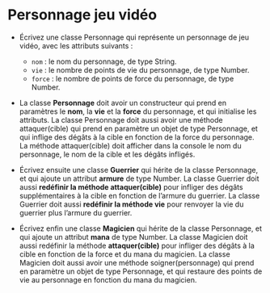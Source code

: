 # Personnage jeu vidéo

- Écrivez une classe Personnage qui représente un personnage de jeu vidéo, avec les attributs suivants :

  - `nom` : le nom du personnage, de type String.
  - `vie` : le nombre de points de vie du personnage, de type Number.
  - `force` : le nombre de points de force du personnage, de type Number.

- La classe **Personnage** doit avoir un constructeur qui prend en paramètres le **nom**, la **vie** et la **force** du personnage, et qui initialise les attributs. La classe Personnage doit aussi avoir une méthode attaquer(cible) qui prend en paramètre un objet de type Personnage, et qui inflige des dégâts à la cible en fonction de la force du personnage. La méthode attaquer(cible) doit afficher dans la console le nom du personnage, le nom de la cible et les dégâts infligés.

- Écrivez ensuite une classe **Guerrier** qui hérite de la classe Personnage, et qui ajoute un attribut **armure** de type Number. La classe Guerrier doit aussi **redéfinir la méthode attaquer(cible)** pour infliger des dégâts supplémentaires à la cible en fonction de l’armure du guerrier. La classe Guerrier doit aussi **redéfinir la méthode vie** pour renvoyer la vie du guerrier plus l’armure du guerrier.

- Écrivez enfin une classe **Magicien** qui hérite de la classe Personnage, et qui ajoute un attribut **mana** de type Number. La classe Magicien doit aussi redéfinir la méthode **attaquer(cible)** pour infliger des dégâts à la cible en fonction de la force et du mana du magicien. La classe Magicien doit aussi avoir une méthode soigner(personnage) qui prend en paramètre un objet de type Personnage, et qui restaure des points de vie au personnage en fonction du mana du magicien.
